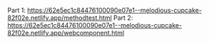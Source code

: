Part 1: https://62e5ec1c84476100090e07e1--melodious-cupcake-82f02e.netlify.app/methodtest.html
Part 2: https://62e5ec1c84476100090e07e1--melodious-cupcake-82f02e.netlify.app/webcomponent.html
